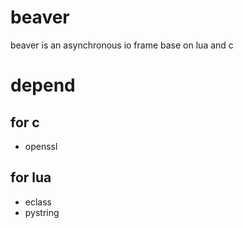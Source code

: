 # beaver
beaver is an asynchronous io frame base on lua and c

# depend

## for c

* openssl

## for lua

* eclass
* pystring

